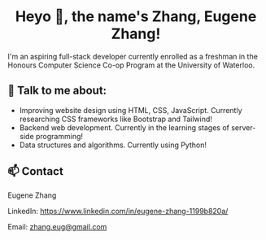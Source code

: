 <h1 align="center">Heyo 👋, the name's Zhang, Eugene Zhang!</h1>

I'm an aspiring full-stack developer currently enrolled as a freshman in the Honours Computer Science Co-op Program at the University of Waterloo.

## 👀 Talk to me about:
- Improving website design using HTML, CSS, JavaScript. Currently researching CSS frameworks like Bootstrap and Tailwind!
- Backend web development. Currently in the learning stages of server-side programming!
- Data structures and algorithms. Currently using Python! 

## 📫 Contact

Eugene Zhang

LinkedIn: https://www.linkedin.com/in/eugene-zhang-1199b820a/

Email: zhang.eug@gmail.com

<!---
Ezzhingy/Ezzhingy is a ✨ special ✨ repository because its `README.md` (this file) appears on your GitHub profile.
You can click the Preview link to take a look at your changes.
--->
